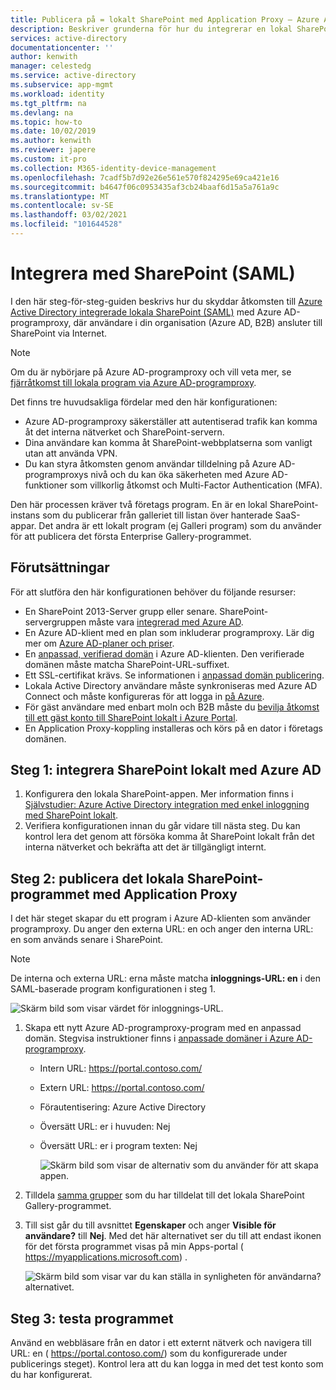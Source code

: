 ```yaml
---
title: Publicera på = lokalt SharePoint med Application Proxy – Azure AD
description: Beskriver grunderna för hur du integrerar en lokal SharePoint-Server med Azure AD-programproxy för SAML.
services: active-directory
documentationcenter: ''
author: kenwith
manager: celestedg
ms.service: active-directory
ms.subservice: app-mgmt
ms.workload: identity
ms.tgt_pltfrm: na
ms.devlang: na
ms.topic: how-to
ms.date: 10/02/2019
ms.author: kenwith
ms.reviewer: japere
ms.custom: it-pro
ms.collection: M365-identity-device-management
ms.openlocfilehash: 7cadf5b7d92e26e561e570f824295e69ca421e16
ms.sourcegitcommit: b4647f06c0953435af3cb24baaf6d15a5a761a9c
ms.translationtype: MT
ms.contentlocale: sv-SE
ms.lasthandoff: 03/02/2021
ms.locfileid: "101644528"
---
```

# <a name="integrate-with-sharepoint-saml"></a>Integrera med SharePoint (SAML)

I den här steg-för-steg-guiden beskrivs hur du skyddar åtkomsten till [Azure Active Directory integrerade lokala SharePoint (SAML)](../saas-apps/sharepoint-on-premises-tutorial.md) med Azure AD-programproxy, där användare i din organisation (Azure AD, B2B) ansluter till SharePoint via Internet.

> [!NOTE] 
> Om du är nybörjare på Azure AD-programproxy och vill veta mer, se [fjärråtkomst till lokala program via Azure AD-programproxy](./application-proxy.md).

Det finns tre huvudsakliga fördelar med den här konfigurationen:

- Azure AD-programproxy säkerställer att autentiserad trafik kan komma åt det interna nätverket och SharePoint-servern.
- Dina användare kan komma åt SharePoint-webbplatserna som vanligt utan att använda VPN.
- Du kan styra åtkomsten genom användar tilldelning på Azure AD-programproxys nivå och du kan öka säkerheten med Azure AD-funktioner som villkorlig åtkomst och Multi-Factor Authentication (MFA).

Den här processen kräver två företags program. En är en lokal SharePoint-instans som du publicerar från galleriet till listan över hanterade SaaS-appar. Det andra är ett lokalt program (ej Galleri program) som du använder för att publicera det första Enterprise Gallery-programmet.

## <a name="prerequisites"></a>Förutsättningar

För att slutföra den här konfigurationen behöver du följande resurser:
 - En SharePoint 2013-Server grupp eller senare. SharePoint-servergruppen måste vara [integrerad med Azure AD](../saas-apps/sharepoint-on-premises-tutorial.md).
 - En Azure AD-klient med en plan som inkluderar programproxy. Lär dig mer om [Azure AD-planer och priser](https://azure.microsoft.com/pricing/details/active-directory/).
 - En [anpassad, verifierad domän](../fundamentals/add-custom-domain.md) i Azure AD-klienten. Den verifierade domänen måste matcha SharePoint-URL-suffixet.
 - Ett SSL-certifikat krävs. Se informationen i [anpassad domän publicering](./application-proxy-configure-custom-domain.md).
 - Lokala Active Directory användare måste synkroniseras med Azure AD Connect och måste konfigureras för att logga in [på Azure](../hybrid/plan-connect-user-signin.md). 
 - För gäst användare med enbart moln och B2B måste du [bevilja åtkomst till ett gäst konto till SharePoint lokalt i Azure Portal](../saas-apps/sharepoint-on-premises-tutorial.md#grant-access-to-a-guest-account-to-sharepoint-on-premises-in-the-azure-portal).
 - En Application Proxy-koppling installeras och körs på en dator i företags domänen.


## <a name="step-1-integrate-sharepoint-on-premises-with-azure-ad"></a>Steg 1: integrera SharePoint lokalt med Azure AD 

1. Konfigurera den lokala SharePoint-appen. Mer information finns i [Självstudier: Azure Active Directory integration med enkel inloggning med SharePoint lokalt](../saas-apps/sharepoint-on-premises-tutorial.md).
2. Verifiera konfigurationen innan du går vidare till nästa steg. Du kan kontrol lera det genom att försöka komma åt SharePoint lokalt från det interna nätverket och bekräfta att det är tillgängligt internt. 


## <a name="step-2-publish-the-sharepoint-on-premises-application-with-application-proxy"></a>Steg 2: publicera det lokala SharePoint-programmet med Application Proxy

I det här steget skapar du ett program i Azure AD-klienten som använder programproxy. Du anger den externa URL: en och anger den interna URL: en som används senare i SharePoint.

> [!NOTE] 
> De interna och externa URL: erna måste matcha **inloggnings-URL: en** i den SAML-baserade program konfigurationen i steg 1.

   ![Skärm bild som visar värdet för inloggnings-URL.](./media/application-proxy-integrate-with-sharepoint-server/sso-url-saml.png)


 1. Skapa ett nytt Azure AD-programproxy-program med en anpassad domän. Stegvisa instruktioner finns i [anpassade domäner i Azure AD-programproxy](./application-proxy-configure-custom-domain.md).

    - Intern URL: https://portal.contoso.com/
    - Extern URL: https://portal.contoso.com/
    - Förautentisering: Azure Active Directory
    - Översätt URL: er i huvuden: Nej
    - Översätt URL: er i program texten: Nej

        ![Skärm bild som visar de alternativ som du använder för att skapa appen.](./media/application-proxy-integrate-with-sharepoint-server/create-application-azure-active-directory.png)

2. Tilldela [samma grupper](../saas-apps/sharepoint-on-premises-tutorial.md#create-an-azure-ad-security-group-in-the-azure-portal) som du har tilldelat till det lokala SharePoint Gallery-programmet.

3. Till sist går du till avsnittet **Egenskaper** och anger **Visible för användare?** till **Nej**. Med det här alternativet ser du till att endast ikonen för det första programmet visas på min Apps-portal ( https://myapplications.microsoft.com) .

   ![Skärm bild som visar var du kan ställa in synligheten för användarna? alternativet.](./media/application-proxy-integrate-with-sharepoint-server/configure-properties.png)
 
## <a name="step-3-test-your-application"></a>Steg 3: testa programmet

Använd en webbläsare från en dator i ett externt nätverk och navigera till URL: en ( https://portal.contoso.com/) som du konfigurerade under publicerings steget). Kontrol lera att du kan logga in med det test konto som du har konfigurerat.